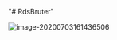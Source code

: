 "# RdsBruter" 

![image-20200703161436506](D:\GoProject\git\README.assets\image-20200703161436506.png)

